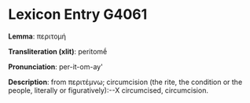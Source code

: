 # Lexicon Entry G4061

**Lemma**: περιτομή

**Transliteration (xlit)**: peritomḗ

**Pronunciation**: per-it-om-ay'

**Description**:
from περιτέμνω; circumcision (the rite, the condition or the people, literally or figuratively):--X circumcised, circumcision.
